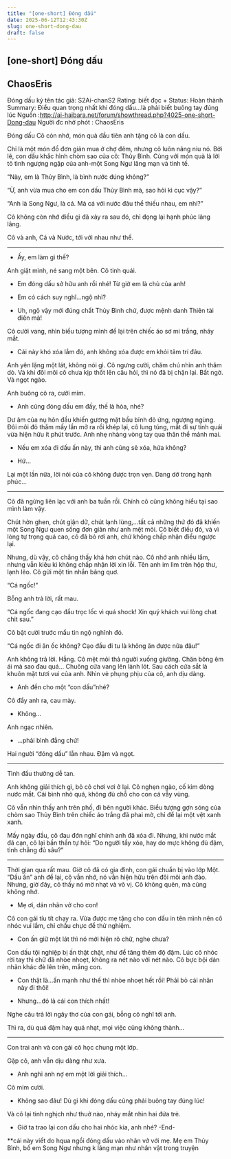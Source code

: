 ```yaml
---
title: "[one-short] Đóng dấu"
date: 2025-06-12T12:43:30Z
slug: one-short-dong-dau
draft: false
---
```


## [one-short] Đóng dấu

## ChaosEris

Đóng dấu ký tên tác giả: S2Ai-chanS2
Rating: biết đọc +
Status: Hoàn thành
Summary: Điều quan trọng nhất khi đóng dấu...là phải biết buông tay đúng lúc
Nguồn :http://ai-haibara.net/forum/showthread.php?4025-one-short-Dong-dau
Người đc nhờ phót : ChaosEris
 
Đóng dấu 
Cô còn nhớ, món quà đầu tiên anh tặng cô là con dấu.
 
Chỉ là một món đồ đơn giản mua ở chợ đêm, nhưng cô luôn nâng niu nó. Bởi lẽ, con dấu khắc hình chòm sao của cô: Thủy Bình. Cùng với món quà là lời tỏ tình ngượng ngập của anh-một Song Ngư lãng mạn và tinh tế.
 
“Này, em là Thủy Bình, là bình nước đúng không?”
 
“Ừ, anh vừa mua cho em con dấu Thủy Bình mà, sao hỏi kì cục vậy?”
 
“Anh là Song Ngư, là cá. Mà cá với nước đâu thể thiếu nhau, em nhỉ?”
 
Cô không còn nhớ điều gì đã xảy ra sau đó, chỉ đọng lại hạnh phúc lâng lâng. 
 
Cô và anh, Cá và Nước, tới với nhau như thế.
 
***
 
- Ấy, em làm gì thế?
 
Anh giật mình, né sang một bên. Cô tinh quái.
 
- Em đóng dấu sở hữu anh rồi nhé! Từ giờ em là chủ của anh!
 
- Em có cách suy nghĩ…ngộ nhỉ?
 
- Uh, ngộ vậy mới đúng chất Thủy Bình chứ, được mệnh danh Thiên tài điên mà!
 
Cô cười vang, nhìn biểu tượng mình để lại trên chiếc áo sơ mi trắng, nháy mắt.
 
- Cái này khó xóa lắm đó, anh không xóa được em khỏi tâm trí đâu.
 
Anh yên lặng một lát, không nói gì. Cô ngưng cười, chăm chú nhìn anh thăm dò. Và khi đôi môi cô chưa kịp thốt lên câu hỏi, thì nó đã bị chặn lại. Bất ngờ. Và ngọt ngào.
 
Anh buông cô ra, cười mỉm.
 
- Anh cũng đóng dấu em đấy, thế là hòa, nhé?
 
Dư âm của nụ hôn đầu khiến gương mặt bầu bĩnh đỏ ửng, ngượng ngùng. Đôi môi đỏ thắm mấy lần mở ra rồi khép lại, cô lung túng, mất đi sự tinh quái vừa hiện hữu ít phút trước. Anh nhẹ nhàng vòng tay qua thân thể mảnh mai.
 
- Nếu em xóa đi dấu ấn này, thì anh cũng sẽ xóa, hứa không?
 
- Hứ…
 
Lại một lần nữa, lời nói của cô không được trọn vẹn. Dang dở trong hạnh phúc…
 
***
 
Cô đã ngừng liên lạc với anh ba tuần rồi. Chính cô cũng không hiểu tại sao mình làm vậy.
 
Chút hờn ghen, chút giận dữ, chút lạnh lùng,…tất cả những thứ đó đã khiến một Song Ngư quen sống đơn giản như anh mệt mỏi. Cô biết điều đó, và vì lòng tự trọng quá cao, cô đã bỏ rơi anh, chứ không chấp nhận điều ngược lại.
 
Nhưng, dù vậy, cô chẳng thấy khá hơn chút nào. Cô nhớ anh nhiều lắm, nhưng vẫn kiêu kì không chấp nhận lời xin lỗi. Tên anh im lìm trên hộp thư, lạnh lẽo. Cô gửi một tin nhắn bâng quơ.
 
“Cá ngốc!”
 
Bỗng anh trả lời, rất mau.
 
“Cá ngốc đang cạo đầu trọc lốc vì quá shock! Xin quý khách vui lòng chat chit sau.”
 
Cô bật cười trước mẩu tin ngộ nghĩnh đó.
 
“Cá ngốc đi ăn ốc không? Cạo đầu đi tu là không ăn được nữa đâu!”
 
Anh không trả lời. Hẫng. Cô mệt mỏi thả người xuống giường. Chăn bông êm ái mà sao đau quá…
Chuông cửa vang lên lảnh lót. Sau cách cửa sắt là khuôn mặt tươi vui của anh. Nhìn vẻ phụng phịu của cô, anh dịu dàng.
 
- Anh đền cho một “con dấu”nhé?
 
Cô đẩy anh ra, cau mày.
 
- Không…
 
Anh ngạc nhiên.
 
- …phải bình đẳng chứ!
 
Hai người “đóng dấu” lẫn nhau. Đậm và ngọt.
 
***
 
Tình đầu thường dễ tan.
 
Anh không giải thích gì, bỏ cô chơi vơi ở lại. Cô nghẹn ngào, cố kìm dòng nước mắt. Cái bình nhỏ quá, không đủ chỗ cho con cá vẫy vùng. 
 
Cô vẫn nhìn thấy anh trên phố, đi bên người khác. Biểu tượng gợn sóng của chòm sao Thủy Bình trên chiếc áo trắng đã phai mờ, chỉ để lại một vệt xanh xanh. 
 
Mấy ngày đầu, cô đau đớn nghĩ chính anh đã xóa đi.
Nhưng, khi nước mắt đã cạn, cô lại bần thần tự hỏi: “Do người tẩy xóa, hay do mực không đủ đậm, tình chẳng đủ sâu?”
 
***
 
Thời gian qua rất mau. Giờ cô đã có gia đình, con gái chuẩn bị vào lớp Một. “Dấu ấn” anh để lại, cô vẫn nhớ, nó vẫn hiện hữu trên đôi môi anh đào. Nhưng, giờ đây, cô thấy nó mờ nhạt và vô vị. Cô không quên, mà cũng không nhớ.
 
- Mẹ ơi, dán nhãn vở cho con!
 
Cô con gái tíu tít chạy ra. Vừa được mẹ tặng cho con dấu in tên mình nên cô nhóc vui lắm, chỉ chầu chực để thử nghiệm. 
 
- Con ấn giữ một lát thì nó mới hiện rõ chữ, nghe chưa?
 
Con dấu tội nghiệp bị ấn thật chặt, như để tăng thêm độ đậm. Lúc cô nhóc rời tay thì chữ đã nhòe nhoẹt, không ra nét nào với nét nào. Cô bực bội dán nhãn khác đè lên trên, mắng con.
 
- Con thật là…ấn mạnh như thế thì nhòe nhoẹt hết rồi! Phải bỏ cái nhãn này đi thôi!
 
- Nhưng…đó là cái con thích nhất!
 
Nghe câu trả lời ngây thơ của con gái, bỗng cô nghĩ tới anh. 
 
Thì ra, dù quá đậm hay quá nhạt, mọi việc cũng không thành…
 
***
 
Con trai anh và con gái cô học chung một lớp.
 
Gặp cô, anh vẫn dịu dàng như xưa.
 
- Anh nghĩ anh nợ em một lời giải thích…
 
Cô mỉm cười.
 
- Không sao đâu! Dù gì khi đóng dấu cũng phải buông tay đúng lúc!
 
Và cô lại tinh nghịch như thuở nào, nháy mắt nhìn hai đứa trẻ.
 
- Giờ ta trao lại con dấu cho hai nhóc kia, anh nhé?
-End- 
 
 
**cái này viết do hqua ngồi đóng dấu vào nhãn vở với mẹ. Mẹ em Thủy Bình, bố em Song Ngư nhưng k lãng mạn như nhân vật trong truyện